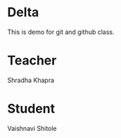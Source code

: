 # Delta
This is demo for git and github class.

# Teacher
 Shradha Khapra

 # Student 
 Vaishnavi Shitole